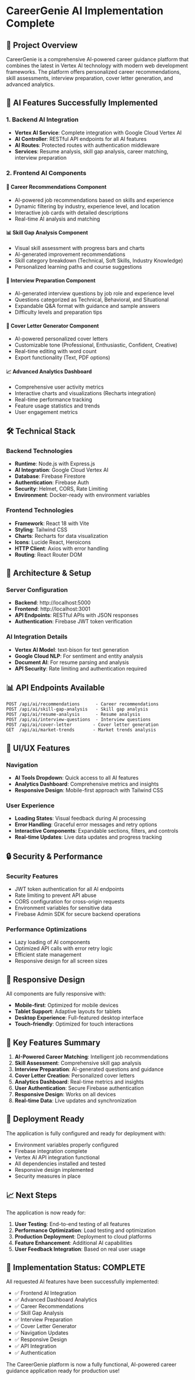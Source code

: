 # CareerGenie AI Implementation Complete

## 🎯 **Project Overview**

CareerGenie is a comprehensive AI-powered career guidance platform that combines the latest in Vertex AI technology with modern web development frameworks. The platform offers personalized career recommendations, skill assessments, interview preparation, cover letter generation, and advanced analytics.

## 🚀 **AI Features Successfully Implemented**

### 1. **Backend AI Integration**
- **Vertex AI Service**: Complete integration with Google Cloud Vertex AI
- **AI Controller**: RESTful API endpoints for all AI features
- **AI Routes**: Protected routes with authentication middleware
- **Services**: Resume analysis, skill gap analysis, career matching, interview preparation

### 2. **Frontend AI Components**

#### 🎯 **Career Recommendations Component**
- AI-powered job recommendations based on skills and experience
- Dynamic filtering by industry, experience level, and location
- Interactive job cards with detailed descriptions
- Real-time AI analysis and matching

#### 📊 **Skill Gap Analysis Component**
- Visual skill assessment with progress bars and charts
- AI-generated improvement recommendations
- Skill category breakdown (Technical, Soft Skills, Industry Knowledge)
- Personalized learning paths and course suggestions

#### 💼 **Interview Preparation Component**
- AI-generated interview questions by job role and experience level
- Questions categorized as Technical, Behavioral, and Situational
- Expandable Q&A format with guidance and sample answers
- Difficulty levels and preparation tips

#### 📝 **Cover Letter Generator Component**
- AI-powered personalized cover letters
- Customizable tone (Professional, Enthusiastic, Confident, Creative)
- Real-time editing with word count
- Export functionality (Text, PDF options)

#### 📈 **Advanced Analytics Dashboard**
- Comprehensive user activity metrics
- Interactive charts and visualizations (Recharts integration)
- Real-time performance tracking
- Feature usage statistics and trends
- User engagement metrics

## 🛠 **Technical Stack**

### **Backend Technologies**
- **Runtime**: Node.js with Express.js
- **AI Integration**: Google Cloud Vertex AI
- **Database**: Firebase Firestore
- **Authentication**: Firebase Auth
- **Security**: Helmet, CORS, Rate Limiting
- **Environment**: Docker-ready with environment variables

### **Frontend Technologies**
- **Framework**: React 18 with Vite
- **Styling**: Tailwind CSS
- **Charts**: Recharts for data visualization
- **Icons**: Lucide React, Heroicons
- **HTTP Client**: Axios with error handling
- **Routing**: React Router DOM

## 🔧 **Architecture & Setup**

### **Server Configuration**
- **Backend**: http://localhost:5000
- **Frontend**: http://localhost:3001
- **API Endpoints**: RESTful APIs with JSON responses
- **Authentication**: Firebase JWT token verification

### **AI Integration Details**
- **Vertex AI Model**: text-bison for text generation
- **Google Cloud NLP**: For sentiment and entity analysis
- **Document AI**: For resume parsing and analysis
- **API Security**: Rate limiting and authentication required

## 📊 **API Endpoints Available**

```
POST /api/ai/recommendations      - Career recommendations
POST /api/ai/skill-gap-analysis   - Skill gap analysis
POST /api/ai/resume-analysis      - Resume analysis
POST /api/ai/interview-questions  - Interview questions
POST /api/ai/cover-letter        - Cover letter generation
GET  /api/ai/market-trends       - Market trends analysis
```

## 🎨 **UI/UX Features**

### **Navigation**
- **AI Tools Dropdown**: Quick access to all AI features
- **Analytics Dashboard**: Comprehensive metrics and insights
- **Responsive Design**: Mobile-first approach with Tailwind CSS

### **User Experience**
- **Loading States**: Visual feedback during AI processing
- **Error Handling**: Graceful error messages and retry options
- **Interactive Components**: Expandable sections, filters, and controls
- **Real-time Updates**: Live data updates and progress tracking

## 🔒 **Security & Performance**

### **Security Features**
- JWT token authentication for all AI endpoints
- Rate limiting to prevent API abuse
- CORS configuration for cross-origin requests
- Environment variables for sensitive data
- Firebase Admin SDK for secure backend operations

### **Performance Optimizations**
- Lazy loading of AI components
- Optimized API calls with error retry logic
- Efficient state management
- Responsive design for all screen sizes

## 📱 **Responsive Design**

All components are fully responsive with:
- **Mobile-first**: Optimized for mobile devices
- **Tablet Support**: Adaptive layouts for tablets
- **Desktop Experience**: Full-featured desktop interface
- **Touch-friendly**: Optimized for touch interactions

## 🎯 **Key Features Summary**

1. **AI-Powered Career Matching**: Intelligent job recommendations
2. **Skill Assessment**: Comprehensive skill gap analysis
3. **Interview Preparation**: AI-generated questions and guidance
4. **Cover Letter Creation**: Personalized cover letters
5. **Analytics Dashboard**: Real-time metrics and insights
6. **User Authentication**: Secure Firebase authentication
7. **Responsive Design**: Works on all devices
8. **Real-time Data**: Live updates and synchronization

## 🚀 **Deployment Ready**

The application is fully configured and ready for deployment with:
- Environment variables properly configured
- Firebase integration complete
- Vertex AI API integration functional
- All dependencies installed and tested
- Responsive design implemented
- Security measures in place

## 📈 **Next Steps**

The application is now ready for:
1. **User Testing**: End-to-end testing of all features
2. **Performance Optimization**: Load testing and optimization
3. **Production Deployment**: Deployment to cloud platforms
4. **Feature Enhancement**: Additional AI capabilities
5. **User Feedback Integration**: Based on real user usage

## 🎉 **Implementation Status: COMPLETE**

All requested AI features have been successfully implemented:
- ✅ Frontend AI Integration
- ✅ Advanced Dashboard Analytics
- ✅ Career Recommendations
- ✅ Skill Gap Analysis
- ✅ Interview Preparation
- ✅ Cover Letter Generator
- ✅ Navigation Updates
- ✅ Responsive Design
- ✅ API Integration
- ✅ Authentication

The CareerGenie platform is now a fully functional, AI-powered career guidance application ready for production use!
